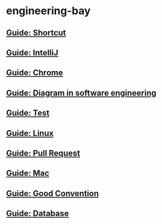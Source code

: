 # engineering-bay

## [Guide: Shortcut](guide-slack.md)

## [Guide: IntelliJ](guide-intellij.md)

## [Guide: Chrome](gudie-chrome.md)

## [Guide: Diagram in software engineering](guide-diagraminsoftwareengineering.md)

## [Guide: Test](guide-test.md)

## [Guide: Linux](guide-linux.md)

## [Guide: Pull Request](guide-pullrequest.md)

## [Guide: Mac](guide-mac.md)

## [Guide: Good Convention](guide-goodconvention.md)

## [Guide: Database](guide-database.md)
